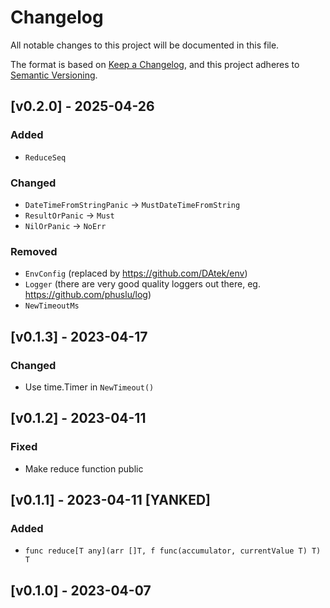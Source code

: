 # Changelog

All notable changes to this project will be documented in this file.

The format is based on [Keep a Changelog](https://keepachangelog.com/en/1.0.0/),
and this project adheres to [Semantic Versioning](https://semver.org/spec/v2.0.0.html).

## [v0.2.0] - 2025-04-26
### Added
- `ReduceSeq`

### Changed
- `DateTimeFromStringPanic` -> `MustDateTimeFromString`
- `ResultOrPanic` -> `Must`
- `NilOrPanic` -> `NoErr`

### Removed
- `EnvConfig` (replaced by https://github.com/DAtek/env)
- `Logger` (there are very good quality loggers out there, eg. https://github.com/phuslu/log)
- `NewTimeoutMs`


## [v0.1.3] - 2023-04-17
### Changed
- Use time.Timer in `NewTimeout()`

## [v0.1.2] - 2023-04-11
### Fixed
- Make reduce function public

## [v0.1.1] - 2023-04-11 [YANKED]
### Added
- `func reduce[T any](arr []T, f func(accumulator, currentValue T) T) T`

## [v0.1.0] - 2023-04-07
